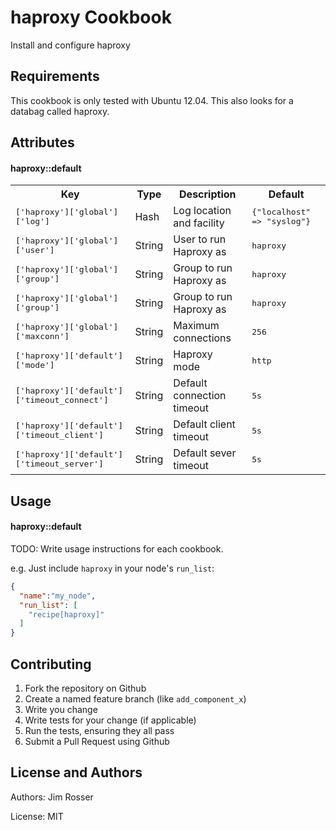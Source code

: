 haproxy Cookbook
================
Install and configure haproxy


Requirements
------------
This cookbook is only tested with Ubuntu 12.04. This also looks for a databag called haproxy.


Attributes
----------

#### haproxy::default
<table>
  <tr>
    <th>Key</th>
    <th>Type</th>
    <th>Description</th>
    <th>Default</th>
  </tr>
  <tr>
    <td><tt>['haproxy']['global']['log']</tt></td>
    <td>Hash</td>
    <td>Log location and facility</td>
    <td><tt>{"localhost" => "syslog"}</tt></td>
  </tr>
  <tr>
    <td><tt>['haproxy']['global']['user']</tt></td>
    <td>String</td>
    <td>User to run Haproxy as</td>
    <td><tt>haproxy</tt></td>
  </tr>
  <tr>
    <td><tt>['haproxy']['global']['group']</tt></td>
    <td>String</td>
    <td>Group to run Haproxy as</td>
    <td><tt>haproxy</tt></td>
  </tr>
  <tr>
    <td><tt>['haproxy']['global']['group']</tt></td>
    <td>String</td>
    <td>Group to run Haproxy as</td>
    <td><tt>haproxy</tt></td>
  </tr> 
  <tr>
    <td><tt>['haproxy']['global']['maxconn']</tt></td>
    <td>String</td>
    <td>Maximum connections</td>
    <td><tt>256</tt></td>
  </tr>
  <tr>
    <td><tt>['haproxy']['default']['mode']</tt></td>
    <td>String</td>
    <td>Haproxy mode</td>
    <td><tt>http</tt></td>
  </tr>
  <tr>
    <td><tt>['haproxy']['default']['timeout_connect']</tt></td>
    <td>String</td>
    <td>Default connection timeout</td>
    <td><tt>5s</tt></td>
  </tr>
  <tr>
    <td><tt>['haproxy']['default']['timeout_client']</tt></td>
    <td>String</td>
    <td>Default client timeout</td>
    <td><tt>5s</tt></td>
  </tr>
  <tr>
    <td><tt>['haproxy']['default']['timeout_server']</tt></td>
    <td>String</td>
    <td>Default sever timeout</td>
    <td><tt>5s</tt></td>
  </tr>
</table>

Usage
-----
#### haproxy::default
TODO: Write usage instructions for each cookbook.

e.g.
Just include `haproxy` in your node's `run_list`:

```json
{
  "name":"my_node",
  "run_list": [
    "recipe[haproxy]"
  ]
}
```

Contributing
------------
1. Fork the repository on Github
2. Create a named feature branch (like `add_component_x`)
3. Write you change
4. Write tests for your change (if applicable)
5. Run the tests, ensuring they all pass
6. Submit a Pull Request using Github

License and Authors
-------------------
Authors: Jim Rosser 

License: MIT
